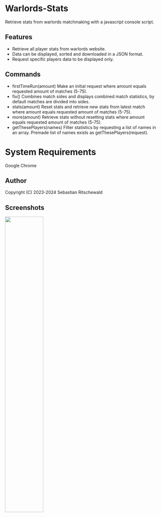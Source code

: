 # Warlords-Stats
Retrieve stats from warlords matchmaking with a javascript console script.

## Features
- Retrieve all player stats from warlords website.
- Data can be displayed, sorted and downloaded in a JSON format.
- Request specific players data to be displayed only.

## Commands
- firstTimeRun(amount)
Make an initial request where amount equals requested amount of matches (5-75).
- fix()
Combines match sides and displays combined match statistics, by default matches are divided into sides.
- stats(amount)
Reset stats and retrieve new stats from latest match where amount equals requested amount of matches (5-75).
- more(amount)
Retrieve stats without resetting stats where amount equals requested amount of matches (5-75).
- getThesePlayers(names)
Filter statistics by requesting a list of names in an array. Premade list of names exists as getThesePlayers(request).


# System Requirements
Google Chrome

## Author
Copyright (C) 2023-2024 Sebastian Ritschewald

## Screenshots
<img src="https://i.imgur.com/KuIhnga.png" width="50%" height="50%" />
